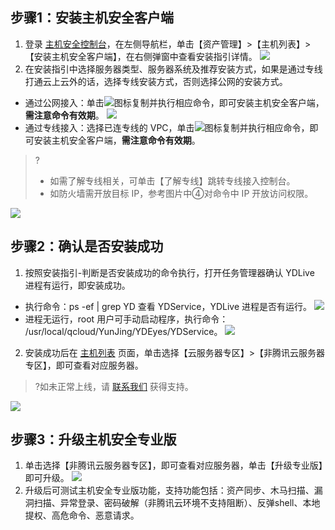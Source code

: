 ## 步骤1：安装主机安全客户端
1. 登录 [主机安全控制台](https://console.cloud.tencent.com/cwp)，在左侧导航栏，单击【资产管理】>【主机列表】>【安装主机安全客户端】，在右侧弹窗中查看安装指引详情。
![](https://main.qcloudimg.com/raw/441b708a82bd74ffbfced3cd38755e2d.png)
2. 在安装指引中选择服务器类型、服务器系统及推荐安装方式，如果是通过专线打通云上云外的话，选择专线安装方式，否则选择公网的安装方式。
 -  通过公网接入：单击![](https://main.qcloudimg.com/raw/ee7c3909138988a9d940625444e5611e.png)图标复制并执行相应命令，即可安装主机安全客户端，**需注意命令有效期**。
![](https://main.qcloudimg.com/raw/b8efaca6cdb3a09ce999d7b457d31310.png)
 - 通过专线接入：选择已连专线的 VPC，单击![](https://main.qcloudimg.com/raw/ee7c3909138988a9d940625444e5611e.png)图标复制并执行相应命令，即可安装主机安全客户端，**需注意命令有效期**。
 >?
 >- 如需了解专线相关，可单击【了解专线】跳转专线接入控制台。
 >- 如防火墙需开放目标 IP，参考图片中④对命令中 IP 开放访问权限。
 >
![](https://main.qcloudimg.com/raw/d06875df92e13023719c9959fffcc28a.png)

## 步骤2：确认是否安装成功
1. 按照安装指引-判断是否安装成功的命令执行，打开任务管理器确认 YDLive 进程有运行，即安装成功。
 - 执行命令：ps -ef | grep YD 查看 YDService，YDLive 进程是否有运行。
 ![](https://main.qcloudimg.com/raw/5e3ace326cfd8af505fc036f91e59889.png)
 - 进程无运行，root 用户可手动启动程序，执行命令： /usr/local/qcloud/YunJing/YDEyes/YDService。
![](https://main.qcloudimg.com/raw/5c9046408da551f5b4b89ff6bd5150ac.png)
2. 安装成功后在 [主机列表](https://console.cloud.tencent.com/cwp/asset/machine) 页面，单击选择【云服务器专区】>【非腾讯云服务器专区】，即可查看对应服务器。
>?如未正常上线，请 [联系我们](https://cloud.tencent.com/act/event/connect-service) 获得支持。
>
![](https://main.qcloudimg.com/raw/997ef875adacabb9a545b92055c94daf.png)

## 步骤3：升级主机安全专业版
1. 单击选择【非腾讯云服务器专区】，即可查看对应服务器，单击【升级专业版】即可升级。
![](https://main.qcloudimg.com/raw/b3f81dd25a1c3d53d7728b6836e0b210.png)
2. 升级后可测试主机安全专业版功能，支持功能包括：资产同步、木马扫描、漏洞扫描、异常登录、密码破解（非腾讯云环境不支持阻断）、反弹shell、本地提权、高危命令、恶意请求。
